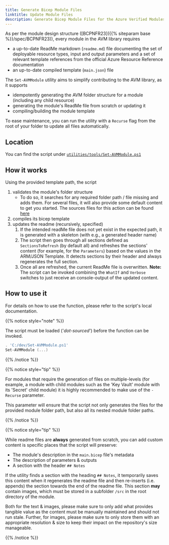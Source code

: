 ```yaml
---
title: Generate Bicep Module Files
linktitle: Update Module Files
description: Generate Bicep Module Files for the Azure Verified Modules (AVM) program
---
```


As per the module design structure ([BCPNFR23]({{% siteparam base %}}/spec/BCPNFR23)), every module in the AVM library requires

- a up-to-date ReadMe markdown (`readme.md`) file documenting the set of deployable resource types, input and output parameters and a set of relevant template references from the official Azure Resource Reference documentation
- an up-to-date compiled template (`main.json`) file

The `Set-AVMModule` utility aims to simplify contributing to the AVM library, as it supports

- idempotently generating the AVM folder structure for a module (including any child resource)
- generating the module's ReadMe file from scratch or updating it
- compiling/building the module template

To ease maintenance, you can run the utility with a `Recurse` flag from the root of your folder to update all files automatically.

## Location

You can find the script under [`utilities/tools/Set-AVMModule.ps1`](https://github.com/Azure/bicep-registry-modules/blob/main/utilities/tools/Set-AVMModule.ps1)

## How it works

Using the provided template path, the script

1. validates the module's folder structure
    - To do so, it searches for any required folder path / file missing and adds them. For several files, it will also provide some default content to get you started. The sources files for this action can be found [here](https://github.com/Azure/bicep-registry-modules/tree/main/utilities/tools/helper/src)
1. compiles its bicep template
1. updates the readme (recursively, specified)
    1. If the intended readMe file does not yet exist in the expected path, it is generated with a skeleton (with e.g., a generated header name)
    1. The script then goes through all sections defined as `SectionsToRefresh` (by default all) and refreshes the sections' content (for example, for the `Parameters`) based on the values in the ARM/JSON Template. It detects sections by their header and always regenerates the full section.
    1. Once all are refreshed, the current ReadMe file is overwritten. **Note:** The script can be invoked combining the `WhatIf` and `Verbose` switches to just receive an console-output of the updated content.

## How to use it

For details on how to use the function, please refer to the script's local documentation.

{{% notice style="note" %}}

The script must be loaded ('_dot-sourced_') before the function can be invoked.

```PowerShell
. 'C:/dev/Set-AVMModule.ps1'
Set-AVMModule (...)
```

{{% /notice %}}

{{% notice style="tip" %}}

For modules that require the generation of files on multiple-levels (for example, a module with child modules such as the 'Key Vault' module with its 'Secret' child module) it is highly recommended to make use of the `-Recurse` parameter.

This parameter will ensure that the script not only generates the files for the provided module folder path, but also all its nested module folder paths.

{{% /notice %}}

{{% notice style="tip" %}}

While readme files are **always** generated from scratch, you can add custom content is specific places that the script will preserve:

- The module's description in the `main.bicep` file's metadata
- The description of parameters & outputs
- A section with the header `## Notes`

If the utility finds a section with the heading `## Notes`, it temporarily saves this content when it regenerates the readme file and then re-inserts (i.e. appends) the section towards the end of the readme file. This section **may** contain images, which must be stored in a subfolder `/src` in the root directory of the module.

Both for the text & images, please make sure to only add what provides tangible value as the content must be manually maintained and should not run stale. Further, for images, please make sure to only store them with an appropriate resolution & size to keep their impact on the repository's size manageable.

{{% /notice %}}
